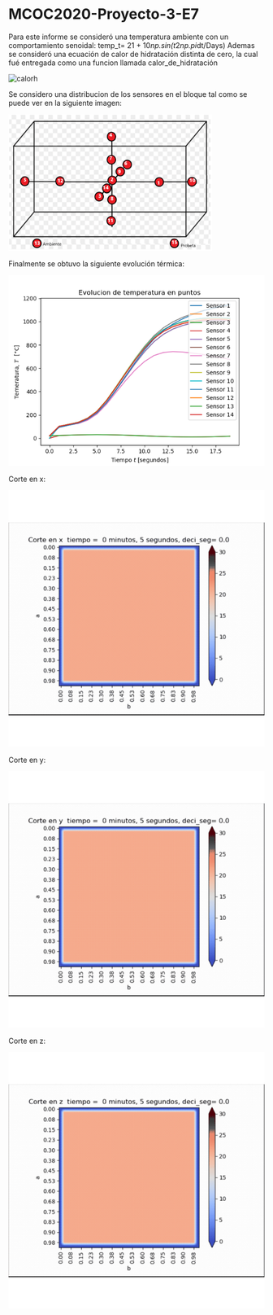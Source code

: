 # MCOC2020-Proyecto-3-E7
Para este informe se consideró una temperatura ambiente con un comportamiento senoidal: temp_t= 21 + 10*np.sin(t*2*np.pi*dt/Days)
Ademas se consideró una ecuación de calor de hidratación distinta de cero, la cual fué entregada como una funcion llamada calor_de_hidratación

![calorh](https://raw.githubusercontent.com/IgnacioInostroza/MCOC2020-Proyecto-3-E7/main/Calor_de_hidrataci%C3%B3n.png)

Se considero una distribucion de los sensores en el bloque tal como se puede ver en la siguiente imagen:

![sensores](https://raw.githubusercontent.com/IgnacioInostroza/MCOC2020-Proyecto-3-E7/main/sensores.PNG)

Finalmente se obtuvo la siguiente evolución térmica:

![evoluciont](https://raw.githubusercontent.com/IgnacioInostroza/MCOC2020-Proyecto-3-E7/main/Figure_1.png)

Corte en x:

![cortex](https://raw.githubusercontent.com/IgnacioInostroza/MCOC2020-Proyecto-3-E7/main/Corte%20en%20x.gif)

Corte en y:

![cortey](https://raw.githubusercontent.com/IgnacioInostroza/MCOC2020-Proyecto-3-E7/main/Corte%20en%20y.gif)

Corte en z:

![cortez](https://raw.githubusercontent.com/IgnacioInostroza/MCOC2020-Proyecto-3-E7/main/Corte%20en%20z.gif)
